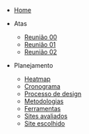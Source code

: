 * [Home](_home.md)

- Atas

    - [Reunião 00](atas/IHC_ATA_00.md)
    - [Reunião 01](atas/IHC_ATA_01.md)
    - [Reunião 02](atas/IHC_ATA_02.md)

- Planejamento
    
    - [Heatmap](planejamento/heatmap.md)
    - [Cronograma](planejamento/cronograma.md)
    - [Processo de design](planejamento/processo-design.md)
    - [Metodologias](planejamento/metodologias.md)
    - [Ferramentas](planejamento/ferramentas.md)
    - [Sites avaliados](planejamento/sites-avaliados.md)
    - [Site escolhido](planejamento/site-escolhido.md)

